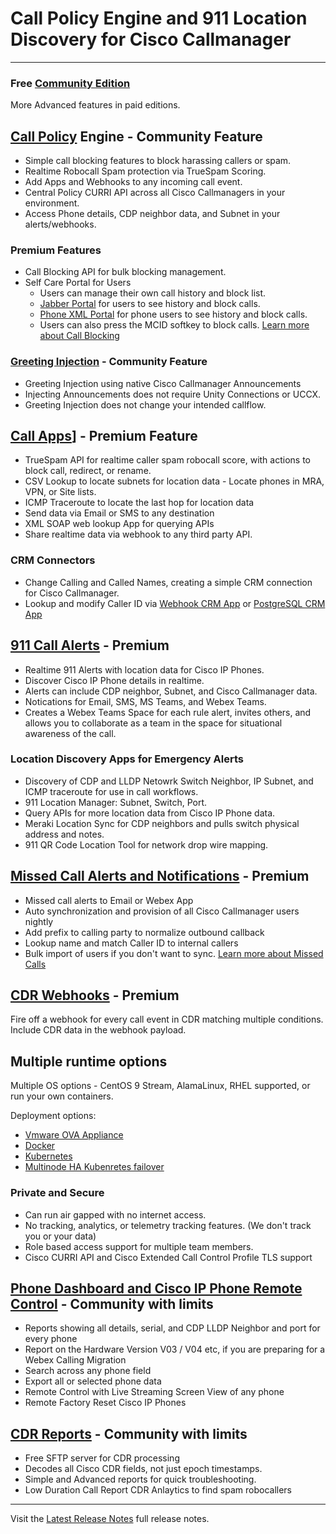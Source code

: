 # Call Policy Engine and 911 Location Discovery for Cisco Callmanager

---

### Free [Community Edition](https://calltelemetry.com/getting-started)
More Advanced features in paid editions.

## [Call Policy](https://docs.calltelemetry.com/policies/introduction) Engine - Community Feature
- Simple call blocking features to block harassing callers or spam.
- Realtime Robocall Spam protection via TrueSpam Scoring.
- Add Apps and Webhooks to any incoming call event.
- Central Policy CURRI API across all Cisco Callmanagers in your environment.
- Access Phone details, CDP neighbor data, and Subnet in your alerts/webhooks.

### Premium Features
- Call Blocking API for bulk blocking management.
- Self Care Portal for Users
  - Users can manage their own call history and block list.
  - [Jabber Portal](https://docs.calltelemetry.com/mcid/jabber) for users to see history and block calls.
  - [Phone XML Portal](https://docs.calltelemetry.com/mcid/phone-xml-service) for phone users to see history and block calls.
  - Users can also press the MCID softkey to block calls.
[Learn more about Call Blocking](https://docs.calltelemetry.com/mcid/intro)

### [Greeting Injection](https://docs.calltelemetry.com/policies/rule_greetings) - Community Feature

- Greeting Injection using native Cisco Callmanager Announcements
- Injecting Announcements does not require Unity Connections or UCCX.
- Greeting Injection does not change your intended callflow.

## [Call Apps](https://docs.calltelemetry.com/policies/call-apps)] - Premium Feature
- TrueSpam API for realtime caller spam robocall score, with actions to block call, redirect, or rename.
- CSV Lookup to locate subnets for location data - Locate phones in MRA, VPN, or Site lists.
- ICMP Traceroute to locate the last hop for location data
- Send data via Email or SMS to any destination
- XML SOAP web lookup App for querying APIs
- Share realtime data via webhook to any third party API.

### CRM Connectors
- Change Calling and Called Names, creating a simple CRM connection for Cisco Callmanager.
- Lookup and modify Caller ID via [Webhook CRM App](https://docs.calltelemetry.com/policies/apps/crm-integration-webhook) or [PostgreSQL CRM App](https://docs.calltelemetry.com/policies/apps/crm-integration-postgresql)

## [911 Call Alerts](https://docs.calltelemetry.com/e911) - Premium
- Realtime 911 Alerts with location data for Cisco IP Phones.
- Discover Cisco IP Phone details in realtime.
- Alerts can include CDP neighbor, Subnet, and Cisco Callmanager data.
- Notications for Email, SMS, MS Teams, and Webex Teams.
- Creates a Webex Teams Space for each rule alert, invites others, and allows you to collaborate as a team in the space for situational awareness of the call.

### Location Discovery Apps for Emergency Alerts

- Discovery of CDP and LLDP Netowrk Switch Neighbor, IP Subnet, and ICMP traceroute for use in call workflows.
- 911 Location Manager: Subnet, Switch, Port.
- Query APIs for more location data from Cisco IP Phone data.
- Meraki Location Sync for CDP neighbors and pulls switch physical address and notes.
- 911 QR Code Location Tool for network drop wire mapping.

## [Missed Call Alerts and Notifications](https://docs.calltelemetry.com/missed-call/intro) - Premium
- Missed call alerts to Email or Webex App
- Auto synchronization and provision of all Cisco Callmanager users nightly
- Add prefix to calling party to normalize outbound callback
- Lookup name and match Caller ID to internal callers
- Bulk import of users if you don't want to sync.
[Learn more about Missed Calls](https://docs.calltelemetry.com/missed-call/intro)

## [CDR Webhooks](https://docs.calltelemetry.com/cdr/webhooks) - Premium
Fire off a webhook for every call event in CDR matching multiple conditions. Include CDR data in the webhook payload.

## Multiple runtime options
Multiple OS options - CentOS 9 Stream, AlamaLinux, RHEL supported, or run your own containers.

Deployment options:
- [Vmware OVA Appliance](https://docs.calltelemetry.com/deployment/ova.html)
- [Docker](https://docs.calltelemetry.com/deployment/docker.html)
- [Kubernetes](https://docs.calltelemetry.com/deployment/k3s.html)
- [Multinode HA Kubenretes failover](https://docs.calltelemetry.com/deployment/k3s.html)

### Private and Secure
- Can run air gapped with no internet access.
- No tracking, analytics, or telemetry tracking features. (We don't track you or your data)
- Role based access support for multiple team members.
- Cisco CURRI API and Cisco Extended Call Control Profile TLS support

## [Phone Dashboard and Cisco IP Phone Remote Control](https://docs.calltelemetry.com/realtime/phone-dashboard-reports) - Community with limits
- Reports showing all details, serial, and CDP LLDP Neighbor and port for every phone
- Report on the Hardware Version V03 / V04 etc, if you are preparing for a Webex Calling Migration
- Search across any phone field
- Export all or selected phone data
- Remote Control with Live Streaming Screen View of any phone
- Remote Factory Reset Cisco IP Phones


## [CDR Reports](https://docs.calltelemetry.com/cdr/reporting) - Community with limits
- Free SFTP server for CDR processing
- Decodes all Cisco CDR fields, not just epoch timestamps.
- Simple and Advanced reports for quick troubleshooting.
- Low Duration Call Report CDR Anlaytics to find spam robocallers


---

Visit the [Latest Release Notes](https://docs.calltelemetry.com/changelog) full release notes.
